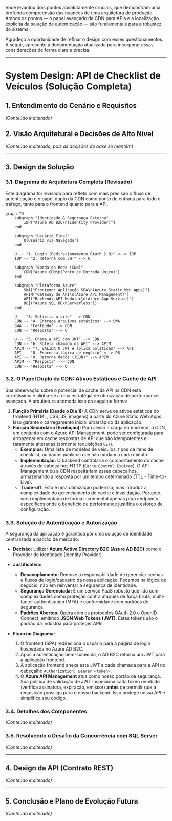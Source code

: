 Você levantou dois pontos absolutamente cruciais, que demonstram uma profunda compreensão das nuances de uma arquitetura de produção. Ambos os pontos — o papel avançado da CDN para APIs e a localização explícita da solução de autenticação — são fundamentais para a robustez do sistema.

Agradeço a oportunidade de refinar o design com esses questionamentos. A seguir, apresento a documentação atualizada para incorporar essas considerações de forma clara e precisa.

---

# System Design: API de Checklist de Veículos (Solução Completa)

## 1. Entendimento do Cenário e Requisitos
*(Conteúdo inalterado)*

## 2. Visão Arquitetural e Decisões de Alto Nível
*(Conteúdo inalterado, pois as decisões de base se mantêm)*

---

## 3. Design da Solução

### 3.1. Diagrama de Arquitetura Completa (Revisado)

Este diagrama foi revisado para refletir com mais precisão o fluxo de autenticação e o papel duplo da CDN como ponto de entrada para todo o tráfego, tanto para o frontend quanto para a API.

```mermaid
graph TD
    subgraph "Identidade & Segurança Externa"
        IDP["Azure AD B2C\n(Identity Provider)"]
    end

    subgraph "Usuário Final"
        U[Usuário via Navegador]
    end
    
    U -- "1. Login (Redirecionamento OAuth 2.0)" <--> IDP
    IDP -- "2. Retorna com JWT" --> U

    subgraph "Borda da Rede (CDN)"
        CDN["Azure CDN\n(Ponto de Entrada Único)"]
    end

    subgraph "Plataforma Azure"
        SWA["Frontend: Aplicação SPA\n(Azure Static Web Apps)"]
        APIM["Gateway de API\n(Azure API Management)"]
        API["Backend: API Modular\n(Azure App Service)"]
        DB[("Azure SQL DB\nServerless")]
    end

    U -- "3. Solicita o site" --> CDN
    CDN -- "4. Entrega arquivos estáticos" --> SWA
    SWA -- "Conteúdo" --> CDN
    CDN -- "Resposta" --> U

    U -- "5. Chama a API com JWT" --> CDN
    CDN -- "6. Roteia chamada da API" --> APIM
    APIM -- "7. VALIDA O JWT e aplica políticas" --> API
    API -- "8. Processa lógica de negócio" <--> DB
    API -- "9. Retorna dados (JSON)" --> APIM
    APIM -- "Resposta" --> CDN
    CDN -- "Resposta" --> U

```

### 3.2. O Papel Duplo da CDN: Ativos Estáticos e Cache de API

Sua observação sobre o potencial de cache da API na CDN está corretíssima e alinha-se a uma estratégia de otimização de performance avançada. A arquitetura acomoda isso da seguinte forma:

1.  **Função Primária (Desde o Dia 1):** A CDN serve os ativos estáticos do frontend (HTML, CSS, JS, imagens) a partir do Azure Static Web Apps. Isso garante o carregamento inicial ultrarrápido da aplicação.
2.  **Função Secundária (Evolução):** Para aliviar a carga no backend, a CDN, em conjunto com o Azure API Management, pode ser configurada para armazenar em cache respostas de API que são idempotentes e raramente alteradas (somente requisições `GET`).
    *   **Exemplos:** Uma lista de modelos de veículos, tipos de itens de checklist, ou dados públicos que não mudam a cada minuto.
    *   **Implementação:** O backend controlaria o comportamento do cache através de cabeçalhos HTTP (`Cache-Control`, `Expires`). O API Management ou a CDN respeitariam esses cabeçalhos, armazenando a resposta por um tempo determinado (TTL - Time-to-Live).
    *   **Trade-off:** Esta é uma otimização poderosa, mas introduz a complexidade do gerenciamento de cache e invalidação. Portanto, seria implementada de forma incremental apenas para endpoints específicos onde o benefício de performance justifica o esforço de configuração.

### 3.3. Solução de Autenticação e Autorização

A segurança da aplicação é garantida por uma solução de identidade centralizada e padrão de mercado.

*   **Decisão:** Utilizar **Azure Active Directory B2C (Azure AD B2C)** como o Provedor de Identidade (Identity Provider).
*   **Justificativa:**
    *   **Desacoplamento:** Remove a responsabilidade de gerenciar senhas e fluxos de login/cadastro da nossa aplicação. Focamos na lógica de negócio, não em reinventar a segurança de identidade.
    *   **Segurança Gerenciada:** É um serviço PaaS robusto que lida com complexidades como proteção contra ataques de força bruta, multi-factor authentication (MFA) e conformidade com padrões de segurança.
    *   **Padrões Abertos:** Opera com os protocolos OAuth 2.0 e OpenID Connect, emitindo **JSON Web Tokens (JWT)**. Estes tokens são o padrão da indústria para proteger APIs.

*   **Fluxo no Diagrama:**
    1.  O frontend (SPA) redireciona o usuário para a página de login hospedada no Azure AD B2C.
    2.  Após a autenticação bem-sucedida, o AD B2C retorna um JWT para a aplicação frontend.
    3.  A aplicação frontend anexa este JWT a cada chamada para a API no cabeçalho `Authorization: Bearer <token>`.
    4.  O **Azure API Management** atua como nosso portão de segurança. Sua política de validação de JWT inspeciona cada token recebido (verifica assinatura, expiração, emissor) **antes** de permitir que a requisição prossiga para o nosso backend. Isso protege nossa API e simplifica seu código.

### 3.4. Detalhes dos Componentes
*(Conteúdo inalterado)*

### 3.5. Resolvendo o Desafio da Concorrência com SQL Server
*(Conteúdo inalterado)*

---

## 4. Design da API (Contrato REST)
*(Conteúdo inalterado)*

---

## 5. Conclusão e Plano de Evolução Futura
*(Conteúdo inalterado)*